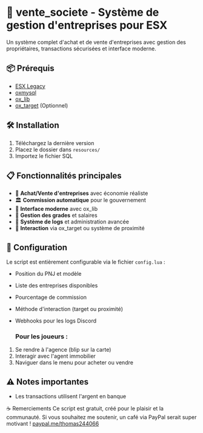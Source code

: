 # 🏢 vente_societe - Système de gestion d'entreprises pour ESX


Un système complet d'achat et de vente d'entreprises avec gestion des propriétaires, transactions sécurisées et interface moderne.

## 📦 Prérequis

- [ESX Legacy](https://github.com/esx-framework/esx-legacy)
- [oxmysql](https://github.com/overextended/oxmysql)
- [ox_lib](https://github.com/overextended/ox_lib)
- [ox_target](https://github.com/overextended/ox_target) (Optionnel)

## 🛠 Installation

1. Téléchargez la dernière version
2. Placez le dossier dans `resources/`
3. Importez le fichier SQL

## 📋 Fonctionnalités principales

- 🛒 **Achat/Vente d'entreprises** avec économie réaliste
- 🏛 **Commission automatique** pour le gouvernement
- 📱 **Interface moderne** avec ox_lib
- 👔 **Gestion des grades** et salaires
- 📜 **Système de logs** et administration avancée
- 🎯 **Interaction** via ox_target ou système de proximité

## 🔧 Configuration

Le script est entièrement configurable via le fichier `config.lua` :
- Position du PNJ et modèle
- Liste des entreprises disponibles
- Pourcentage de commission
- Méthode d'interaction (target ou proximité)
- Webhooks pour les logs Discord

  ### Pour les joueurs :
1. Se rendre à l'agence (blip sur la carte)
2. Interagir avec l'agent immobilier
3. Naviguer dans le menu pour acheter ou vendre

## ⚠️ Notes importantes

- Les transactions utilisent l'argent en banque

☕ Remerciements
Ce script est gratuit, créé pour le plaisir et la communauté.
Si vous souhaitez me soutenir, un café via PayPal serait super motivant !
[paypal.me/thomas244066](https://paypal.me/thomas244066)
